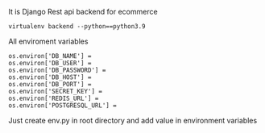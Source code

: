 It is Django Rest api backend for ecommerce 

```
virtualenv backend --python==python3.9
```


All enviroment variables 

```
os.environ['DB_NAME'] = 
os.environ['DB_USER'] = 
os.environ['DB_PASSWORD'] = 
os.environ['DB_HOST'] = 
os.environ['DB_PORT'] = 
os.environ['SECRET_KEY'] = 
os.environ['REDIS_URL'] = 
os.environ['POSTGRESQL_URL'] = 

```

Just create env.py in root directory and add value in environment variables